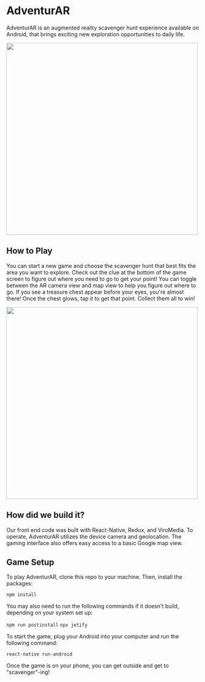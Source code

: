 # AdventurAR

AdventurAR is an augmented reality scavenger hunt experience available on Android, that brings exciting new exploration opportunities to daily life.

<img src="https://i.imgur.com/O7QcdYA.png" height=500>

## How to Play

You can start a new game and choose the scavenger hunt that best fits the area you want to explore. Check out the clue at the bottom of the game screen to figure out where you need to go to get your point! You can toggle between the AR camera view and map view to help you figure out where to go. If you see a treasure chest appear before your eyes, you're almost there! Once the chest glows, tap it to get that point. Collect them all to win!

<img src="https://i.imgur.com/HSNwjam.png" height=500>

## How did we build it?

Our front end code was built with React-Native, Redux, and ViroMedia. To operate, AdventurAR utilizes the device camera and geolocation. The gaming interface also offers easy access to a basic Google map view.

## Game Setup

To play AdventurAR, clone this repo to your machine. Then, install the packages:

`npm install`

You may also need to run the following commands if it doesn't build, depending on your system set up:

`npm run postinstall`
`npx jetify`

To start the game, plug your Android into your computer and run the following command:

`react-native run-android`

Once the game is on your phone, you can get outside and get to "scavenger"-ing!
